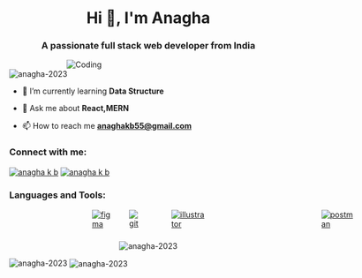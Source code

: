 <h1 align="center">Hi 👋, I'm Anagha</h1>
<h3 align="center">A passionate full stack web developer from India</h3>

<img align="right" alt="Coding" width="400" src="https://i.pinimg.com/originals/e7/26/c7/e726c74ac081eed50feee1433d12c998.gif">


<p align="left"> <img src="https://komarev.com/ghpvc/?username=anagha-2023&label=Profile%20views&color=0e75b6&style=flat" alt="anagha-2023" /> </p>

- 🌱 I’m currently learning **Data Structure**

- 💬 Ask me about **React,MERN**

- 📫 How to reach me **anaghakb55@gmail.com**

<h3 align="left">Connect with me:</h3>
<p align="left">
<a href="https://linkedin.com/in/anagha k b" target="blank"><img align="center" src="https://raw.githubusercontent.com/rahuldkjain/github-profile-readme-generator/master/src/images/icons/Social/linked-in-alt.svg" alt="anagha k b" height="30" width="40" /></a>
<a href="https://www.leetcode.com/anagha k b" target="blank"><img align="center" src="https://raw.githubusercontent.com/rahuldkjain/github-profile-readme-generator/master/src/images/icons/Social/leet-code.svg" alt="anagha k b" height="30" width="40" /></a>
</p>

<h3 align="left">Languages and Tools:</h3>
<p align="left" style="display: flex; justify-content: space-between;">
        <a href="https://aws.amazon.com" target="_blank" rel="noreferrer" style="margin-right: 30px;"><img src="https://raw.githubusercontent.com/devicons/devicon/master/icons/amazonwebservices/amazonwebservices-original-wordmark.svg" alt="aws" width="40" height="40"/></a>
        <a href="https://getbootstrap.com" target="_blank" rel="noreferrer" style="margin-right: 30px;"><img src="https://raw.githubusercontent.com/devicons/devicon/master/icons/bootstrap/bootstrap-plain-wordmark.svg" alt="bootstrap" width="40" height="40"/></a>
        <a href="https://www.cprogramming.com/" target="_blank" rel="noreferrer" style="margin-right: 30px;"><img src="https://raw.githubusercontent.com/devicons/devicon/master/icons/c/c-original.svg" alt="c" width="40" height="40"/></a>
        <a href="https://www.w3schools.com/css/" target="_blank" rel="noreferrer" style="margin-right: 30px;"><img src="https://raw.githubusercontent.com/devicons/devicon/master/icons/css3/css3-original-wordmark.svg" alt="css3" width="40" height="40"/></a>
        <a href="https://expressjs.com" target="_blank" rel="noreferrer" style="margin-right: 30px;"><img src="https://raw.githubusercontent.com/devicons/devicon/master/icons/express/express-original-wordmark.svg" alt="express" width="40" height="40"/></a>
        <a href="https://www.figma.com/" target="_blank" rel="noreferrer" style="margin-right: 30px;"><img src="https://www.vectorlogo.zone/logos/figma/figma-icon.svg" alt="figma" width="40" height="40"/></a>
        <a href="https://git-scm.com/" target="_blank" rel="noreferrer" style="margin-right: 30px;"><img src="https://www.vectorlogo.zone/logos/git-scm/git-scm-icon.svg" alt="git" width="40" height="40"/></a>
        <a href="https://www.w3.org/html/" target="_blank" rel="noreferrer" style="margin-right: 30px;"><img src="https://raw.githubusercontent.com/devicons/devicon/master/icons/html5/html5-original-wordmark.svg" alt="html5" width="40" height="40"/></a>
        <a href="https://www.adobe.com/in/products/illustrator.html" target="_blank" rel="noreferrer" style="margin-right: 30px;"><img src="https://www.vectorlogo.zone/logos/adobe_illustrator/adobe_illustrator-icon.svg" alt="illustrator" width="40" height="40"/></a>
        <a href="https://www.java.com" target="_blank" rel="noreferrer" style="margin-right: 30px;"><img src="https://raw.githubusercontent.com/devicons/devicon/master/icons/java/java-original.svg" alt="java" width="40" height="40"/></a>
        <a href="https://developer.mozilla.org/en-US/docs/Web/JavaScript" target="_blank" rel="noreferrer" style="margin-right: 30px;"><img src="https://raw.githubusercontent.com/devicons/devicon/master/icons/javascript/javascript-original.svg" alt="javascript" width="40" height="40"/></a>
        <a href="https://www.mongodb.com/" target="_blank" rel="noreferrer" style="margin-right: 30px;"><img src="https://raw.githubusercontent.com/devicons/devicon/master/icons/mongodb/mongodb-original-wordmark.svg" alt="mongodb" width="40" height="40"/></a>
        <a href="https://www.nginx.com" target="_blank" rel="noreferrer" style="margin-right: 30px;"><img src="https://raw.githubusercontent.com/devicons/devicon/master/icons/nginx/nginx-original.svg" alt="nginx" width="40" height="40"/></a>
        <a href="https://nodejs.org" target="_blank" rel="noreferrer" style="margin-right: 30px;"><img src="https://raw.githubusercontent.com/devicons/devicon/master/icons/nodejs/nodejs-original-wordmark.svg" alt="nodejs" width="40" height="40"/></a>
        <a href="https://www.photoshop.com/en" target="_blank" rel="noreferrer" style="margin-right: 30px;"><img src="https://raw.githubusercontent.com/devicons/devicon/master/icons/photoshop/photoshop-line.svg" alt="photoshop" width="40" height="40"/></a>
        <a href="https://postman.com" target="_blank" rel="noreferrer" style="margin-right: 30px;"><img src="https://www.vectorlogo.zone/logos/getpostman/getpostman-icon.svg" alt="postman" width="40" height="40"/></a>
        <a href="https://reactjs.org/" target="_blank" rel="noreferrer"><img src="https://raw.githubusercontent.com/devicons/devicon/master/icons/react/react-original-wordmark.svg" alt="react" width="40" height="40"/></a>
    </p>

<div style="text-align: center;">
    <p style="display: block; margin-left: auto; margin-right: auto;"><img src="https://github-readme-streak-stats.herokuapp.com/?user=anagha-2023&" alt="anagha-2023" /></p>
</div>


<p><img align="left" src="https://github-readme-stats.vercel.app/api/top-langs?username=anagha-2023&show_icons=true&locale=en&layout=compact" alt="anagha-2023" /></p>

<p>&nbsp;<img align="center" src="https://github-readme-stats.vercel.app/api?username=anagha-2023&show_icons=true&locale=en" alt="anagha-2023" /></p>



